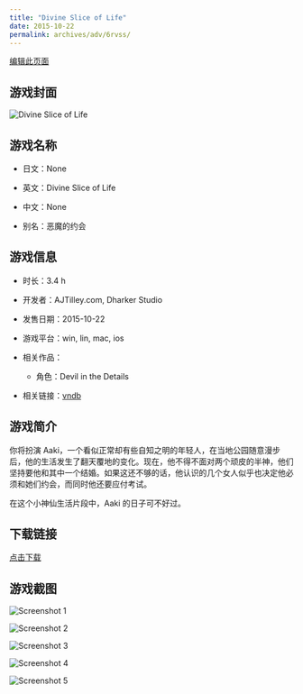 ```yaml
---
title: "Divine Slice of Life"
date: 2015-10-22
permalink: archives/adv/6rvss/
---
```

[编辑此页面](https://github.com/ACG-3/ADV3-source/blob/main/source/_posts/%E6%81%B6%E9%AD%94%E7%9A%84%E7%BA%A6%E4%BC%9A.md)

## 游戏封面

![Divine Slice of Life](https://pan.timero.xyz/d/onedrive/img_lib_001/%E6%81%B6%E9%AD%94%E7%9A%84%E7%BA%A6%E4%BC%9A_cover.avif)


## 游戏名称

- 日文：None
- 英文：Divine Slice of Life
- 中文：None

- 别名：恶魔的约会


## 游戏信息

- 时长：3.4 h
- 开发者：AJTilley.com, Dharker Studio
- 发售日期：2015-10-22
- 游戏平台：win, lin, mac, ios
- 相关作品：
   - 角色：Devil in the Details

- 相关链接：[vndb](https://vndb.org/v18433)


## 游戏简介

你将扮演 Aaki，一个看似正常却有些自知之明的年轻人，在当地公园随意漫步后，他的生活发生了翻天覆地的变化。现在，他不得不面对两个顽皮的半神，他们坚持要他和其中一个结婚。如果这还不够的话，他认识的几个女人似乎也决定他必须和她们约会，而同时他还要应付考试。

在这个小神仙生活片段中，Aaki 的日子可不好过。




## 下载链接

[点击下载](https://pan.timero.xyz/onedrive/adv_lib_001/%E6%81%B6%E9%AD%94%E7%9A%84%E7%BA%A6%E4%BC%9A)


## 游戏截图


![Screenshot 1](https://pan.timero.xyz/d/onedrive/img_lib_001/%E6%81%B6%E9%AD%94%E7%9A%84%E7%BA%A6%E4%BC%9A_Screenshot_1.avif)

![Screenshot 2](https://pan.timero.xyz/d/onedrive/img_lib_001/%E6%81%B6%E9%AD%94%E7%9A%84%E7%BA%A6%E4%BC%9A_Screenshot_2.avif)

![Screenshot 3](https://pan.timero.xyz/d/onedrive/img_lib_001/%E6%81%B6%E9%AD%94%E7%9A%84%E7%BA%A6%E4%BC%9A_Screenshot_3.avif)

![Screenshot 4](https://pan.timero.xyz/d/onedrive/img_lib_001/%E6%81%B6%E9%AD%94%E7%9A%84%E7%BA%A6%E4%BC%9A_Screenshot_4.avif)

![Screenshot 5](https://pan.timero.xyz/d/onedrive/img_lib_001/%E6%81%B6%E9%AD%94%E7%9A%84%E7%BA%A6%E4%BC%9A_Screenshot_5.avif)

